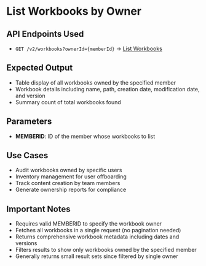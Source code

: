 # List Workbooks by Owner

## API Endpoints Used

- `GET /v2/workbooks?ownerId={memberId}` → [List Workbooks](https://help.sigmacomputing.com/reference/listworkbooks)

## Expected Output

- Table display of all workbooks owned by the specified member
- Workbook details including name, path, creation date, modification date, and version
- Summary count of total workbooks found

## Parameters

- **MEMBERID**: ID of the member whose workbooks to list

## Use Cases

- Audit workbooks owned by specific users
- Inventory management for user offboarding
- Track content creation by team members
- Generate ownership reports for compliance

## Important Notes

- Requires valid MEMBERID to specify the workbook owner
- Fetches all workbooks in a single request (no pagination needed)
- Returns comprehensive workbook metadata including dates and versions
- Filters results to show only workbooks owned by the specified member
- Generally returns small result sets since filtered by single owner